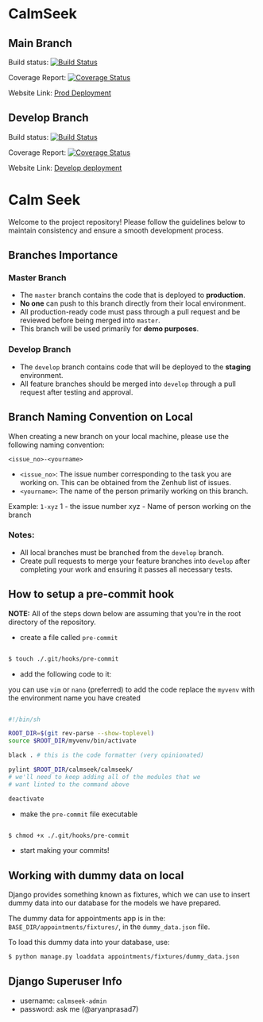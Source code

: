 # CalmSeek

## Main Branch
Build status: [![Build Status](https://app.travis-ci.com/gcivil-nyu-org/fall24-monday-team5.svg?token=gZFLquVHo7ZPGVRcsxqJ&branch=main)](https://app.travis-ci.com/gcivil-nyu-org/fall24-monday-team5)

Coverage Report: [![Coverage Status](https://coveralls.io/repos/github/gcivil-nyu-org/fall24-monday-team5/badge.svg?branch=main)](https://coveralls.io/github/gcivil-nyu-org/fall24-monday-team5?branch=main)

Website Link: [Prod Deployment](http://django-env3.eba-vbtmdwcq.us-east-1.elasticbeanstalk.com/)

## Develop Branch
Build status: [![Build Status](https://app.travis-ci.com/gcivil-nyu-org/fall24-monday-team5.svg?token=gZFLquVHo7ZPGVRcsxqJ&branch=develop)](https://app.travis-ci.com/gcivil-nyu-org/fall24-monday-team5)

Coverage Report: [![Coverage Status](https://coveralls.io/repos/github/gcivil-nyu-org/fall24-monday-team5/badge.svg?branch=develop)](https://coveralls.io/github/gcivil-nyu-org/fall24-monday-team5?branch=develop)

Website Link: [Develop deployment](http://django-env2.eba-hv2zpdfp.us-east-1.elasticbeanstalk.com/)
# Calm Seek

Welcome to the project repository! Please follow the guidelines below to maintain consistency and ensure a smooth development process.

## Branches Importance

### Master Branch
- The `master` branch contains the code that is deployed to **production**.
- **No one** can push to this branch directly from their local environment.
- All production-ready code must pass through a pull request and be reviewed before being merged into `master`.
- This branch will be used primarily for **demo purposes**.

### Develop Branch
- The `develop` branch contains code that will be deployed to the **staging** environment.
- All feature branches should be merged into `develop` through a pull request after testing and approval.

## Branch Naming Convention on Local

When creating a new branch on your local machine, please use the following naming convention:

```<issue_no>-<yourname>```

- `<issue_no>`: The issue number corresponding to the task you are working on. This can be obtained from the Zenhub list of issues.
- `<yourname>`: The name of the person primarily working on this branch.

Example: `1-xyz`
1 - the issue number
xyz - Name of person working on the branch

### Notes:
- All local branches must be branched from the `develop` branch.
- Create pull requests to merge your feature branches into `develop` after completing your work and ensuring it passes all necessary tests.


## How to setup a pre-commit hook

**NOTE:** All of the steps down below are assuming that you're in the root directory of the repository.

- create a file called `pre-commit`

```sh

$ touch ./.git/hooks/pre-commit

```

- add the following code to it:

you can use `vim` or `nano` (preferred) to add the code
replace the `myvenv` with the environment name you have created

```sh

#!/bin/sh

ROOT_DIR=$(git rev-parse --show-toplevel)
source $ROOT_DIR/myvenv/bin/activate

black . # this is the code formatter (very opinionated)

pylint $ROOT_DIR/calmseek/calmseek/
# we'll need to keep adding all of the modules that we
# want linted to the command above

deactivate

```

- make the `pre-commit` file executable

```sh

$ chmod +x ./.git/hooks/pre-commit

```

- start making your commits!


## Working with dummy data on local

Django provides something known as fixtures, which we can use to insert dummy data into our database for the models we have prepared.

The dummy data for appointments app is in the: `BASE_DIR/appointments/fixtures/`, in the `dummy_data.json` file.

To load this dummy data into your database, use:
```sh
$ python manage.py loaddata appointments/fixtures/dummy_data.json
```

## Django Superuser Info

- username: `calmseek-admin`
- password: ask me (@aryanprasad7)
